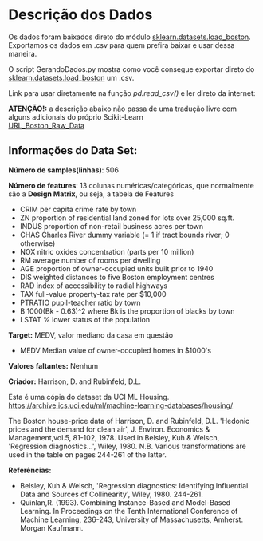 # Descrição dos Dados

Os dados foram baixados direto do módulo [sklearn.datasets.load_boston](https://scikit-learn.org/stable/modules/generated/sklearn.datasets.load_boston.html#sklearn-datasets-load-boston). Exportamos os dados em .csv para quem prefira baixar e usar dessa maneira.<br>

O script GerandoDados.py mostra como você consegue exportar direto do [sklearn.datasets.load_boston](https://scikit-learn.org/stable/modules/generated/sklearn.datasets.load_boston.html#sklearn-datasets-load-boston) um .csv.<br>

Link para usar diretamente na função _pd.read_csv()_ e ler direto da internet:<br>


**ATENÇÃO!:** a descrição abaixo não passa de uma tradução livre com alguns adicionais do próprio Scikit-Learn<br>
[URL_Boston_Raw_Data](https://raw.githubusercontent.com/jquant/J_Media/master/2020_04_06_Quantile_Regression/data/boston_housing.csv)

## Informações do Data Set:

**Número de samples(linhas)**: 506<br>

**Número de features**: 13 colunas numéricas/categóricas, que normalmente são a **Design Matrix**, ou seja, a tabela de Features
- CRIM     per capita crime rate by town
- ZN       proportion of residential land zoned for lots over 25,000 sq.ft.
- INDUS    proportion of non-retail business acres per town
- CHAS     Charles River dummy variable (= 1 if tract bounds river; 0 otherwise)
- NOX      nitric oxides concentration (parts per 10 million)
- RM       average number of rooms per dwelling
- AGE      proportion of owner-occupied units built prior to 1940
- DIS      weighted distances to five Boston employment centres
- RAD      index of accessibility to radial highways
- TAX      full-value property-tax rate per $10,000
- PTRATIO  pupil-teacher ratio by town
- B        1000(Bk - 0.63)^2 where Bk is the proportion of blacks by town
- LSTAT    % lower status of the population
    
**Target:** MEDV, valor mediano da casa em questão
- MEDV     Median value of owner-occupied homes in $1000's

**Valores faltantes:** Nenhum<br>

**Criador:** Harrison, D. and Rubinfeld, D.L.<br>

Esta é uma cópia do dataset da UCI ML Housing.<br>
https://archive.ics.uci.edu/ml/machine-learning-databases/housing/<br>

The Boston house-price data of Harrison, D. and Rubinfeld, D.L. 'Hedonic prices and the demand for clean air', J. Environ. Economics & Management,vol.5, 81-102, 1978.   Used in Belsley, Kuh & Welsch, 'Regression diagnostics...', Wiley, 1980.   N.B. Various transformations are used in the table on pages 244-261 of the latter.<br>

**Referências:**
- Belsley, Kuh & Welsch, 'Regression diagnostics: Identifying Influential Data and Sources of Collinearity', Wiley, 1980. 244-261.
- Quinlan,R. (1993). Combining Instance-Based and Model-Based Learning. In Proceedings on the Tenth International Conference of Machine Learning, 236-243, University of Massachusetts, Amherst. Morgan Kaufmann.